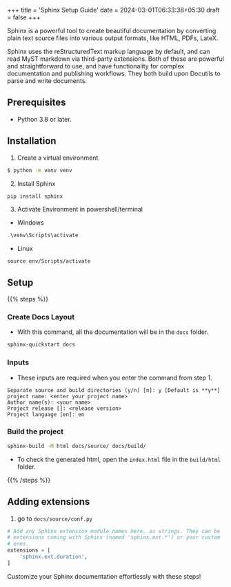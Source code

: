 +++
title = 'Sphinx Setup Guide'
date = 2024-03-01T06:33:38+05:30
draft = false
+++

Sphinx is a powerful tool to create beautiful documentation by converting plain text source files into various output formats, like HTML, PDFs, LateX.

Sphinx uses the reStructuredText markup language by default, and can read MyST markdown via third-party extensions. Both of these are powerful and straightforward to use, 
and have functionality for complex documentation and publishing workflows. They both build upon Docutils to parse and write documents.


## Prerequisites

- Python 3.8 or later.


## Installation


1. Create a virtual environment.

```bash
$ python -m venv venv
```

2. Install Sphinx


```bash
pip install sphinx
```

3. Activate Environment in powershell/terminal

- Windows 

```powershell
.\venv\Scripts\activate
```

- Linux

```shell
source env/Scripts/activate
```

## Setup

{{% steps %}}

### **Create Docs Layout**

- With this command, all the documentation will be in the `docs` folder.


```bash
sphinx-quickstart docs
```


### **Inputs** 

- These inputs are required when you enter the command from step 1.

```
Separate source and build directories (y/n) [n]: y [Default is **y**]
project name: <enter your project name>
Author name(s): <your name>
Project release []: <release version>
Project language [en]: en 
```


### Build the project

```bash
sphinx-build -M html docs/source/ docs/build/
```

- To check the generated html, open the `index.html` file in the `build/html` folder.

{{% /steps %}}


## Adding extensions

1. go to `docs/source/conf.py`


```python
# Add any Sphinx extension module names here, as strings. They can be
# extensions coming with Sphinx (named 'sphinx.ext.*') or your custom
# ones.
extensions = [
    'sphinx.ext.duration',
]
```

Customize your Sphinx documentation effortlessly with these steps!

